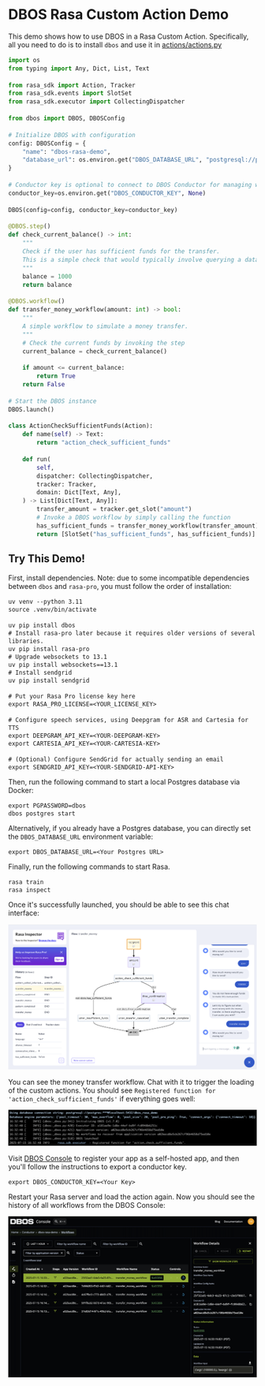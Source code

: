 # DBOS Rasa Custom Action Demo

This demo shows how to use DBOS in a Rasa Custom Action. Specifically, all you need to do is to install `dbos` and use it in [actions/actions.py](./actions/actions.py)

```python
import os
from typing import Any, Dict, List, Text

from rasa_sdk import Action, Tracker
from rasa_sdk.events import SlotSet
from rasa_sdk.executor import CollectingDispatcher

from dbos import DBOS, DBOSConfig

# Initialize DBOS with configuration
config: DBOSConfig = {
    "name": "dbos-rasa-demo",
    "database_url": os.environ.get("DBOS_DATABASE_URL", "postgresql://postgres:dbos@localhost:5432/dbos_rasa_demo"),
}

# Conductor key is optional to connect to DBOS Conductor for managing workflows via the web UI.
conductor_key=os.environ.get("DBOS_CONDUCTOR_KEY", None)

DBOS(config=config, conductor_key=conductor_key)

@DBOS.step()
def check_current_balance() -> int:
    """
    Check if the user has sufficient funds for the transfer.
    This is a simple check that would typically involve querying a database or an external service.
    """
    balance = 1000
    return balance

@DBOS.workflow()
def transfer_money_workflow(amount: int) -> bool:
    """
    A simple workflow to simulate a money transfer.
    """
    # Check the current funds by invoking the step
    current_balance = check_current_balance()    

    if amount <= current_balance:
        return True
    return False

# Start the DBOS instance
DBOS.launch()

class ActionCheckSufficientFunds(Action):
    def name(self) -> Text:
        return "action_check_sufficient_funds"

    def run(
        self,
        dispatcher: CollectingDispatcher,
        tracker: Tracker,
        domain: Dict[Text, Any],
    ) -> List[Dict[Text, Any]]:
        transfer_amount = tracker.get_slot("amount")
        # Invoke a DBOS workflow by simply calling the function
        has_sufficient_funds = transfer_money_workflow(transfer_amount)
        return [SlotSet("has_sufficient_funds", has_sufficient_funds)]
```

## Try This Demo!

First, install dependencies. Note: due to some incompatible dependencies between `dbos` and `rasa-pro`, you must follow the order of installation:

```
uv venv --python 3.11
source .venv/bin/activate

uv pip install dbos
# Install rasa-pro later because it requires older versions of several libraries.
uv pip install rasa-pro
# Upgrade websockets to 13.1
uv pip install websockets==13.1
# Install sendgrid
uv pip install sendgrid

# Put your Rasa Pro license key here
export RASA_PRO_LICENSE=<YOUR_LICENSE_KEY>

# Configure speech services, using Deepgram for ASR and Cartesia for TTS
export DEEPGRAM_API_KEY=<YOUR-DEEPGRAM-KEY>
export CARTESIA_API_KEY=<YOUR-CARTESIA-KEY>

# (Optional) Configure SendGrid for actually sending an email
export SENDGRID_API_KEY=<YOUR-SENDGRID-API-KEY>
```


Then, run the following command to start a local Postgres database via Docker:

```
export PGPASSWORD=dbos
dbos postgres start
```

Alternatively, if you already have a Postgres database, you can directly set the `DBOS_DATABASE_URL` environment variable:

```
export DBOS_DATABASE_URL=<Your Postgres URL>
```

Finally, run the following commands to start Rasa.
```
rasa train
rasa inspect
```

Once it's successfully launched, you should be able to see this chat interface:

![Rasa inspect](imgs/rasa-intercept.png)

You can see the money transfer workflow. Chat with it to trigger the loading of the custom actions.
You should see `Registered function for 'action_check_sufficient_funds'` if everything goes well:

![dbos-terminal](imgs/dbos-terminal.png)

Visit [DBOS Console](https://console.dbos.dev/) to register your app as a self-hosted app, and then you'll follow the instructions to export a conductor key.

```
export DBOS_CONDUCTOR_KEY=<Your Key>
```

Restart your Rasa server and load the action again. Now you should see the history of all workflows from the DBOS Console:

![dbos-console](imgs/dbos-console.png)